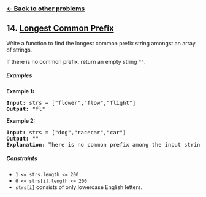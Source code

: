 ### [&#8592; Back to other problems](../../README.md)

## 14. [Longest Common Prefix](https://leetcode.com/problems/longest-common-prefix/)

Write a function to find the longest common prefix string amongst an array of strings.

If there is no common prefix, return an empty string `""`.

##### Examples

**Example 1:**

<pre>
<b>Input:</b> strs = ["flower","flow","flight"]
<b>Output:</b> "fl"
</pre>

**Example 2:**

<pre>
<b>Input:</b> strs = ["dog","racecar","car"]
<b>Output:</b> ""
<b>Explanation:</b> There is no common prefix among the input strings.
</pre>

##### Constraints

* <code>1 <= strs.length <= 200</code>
* <code>0 <= strs[i].length <= 200</code>
* `strs[i]` consists of only lowercase English letters.
